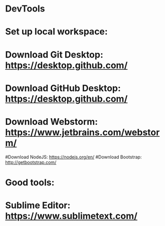 # DevTools

# Set up local workspace: 
# Download Git Desktop: https://desktop.github.com/
# Download GitHub Desktop: https://desktop.github.com/ 
# Download Webstorm: https://www.jetbrains.com/webstorm/

#Download NodeJS: https://nodejs.org/en/
#Download Bootstrap: http://getbootstrap.com/


# Good tools:
# Sublime Editor: https://www.sublimetext.com/

